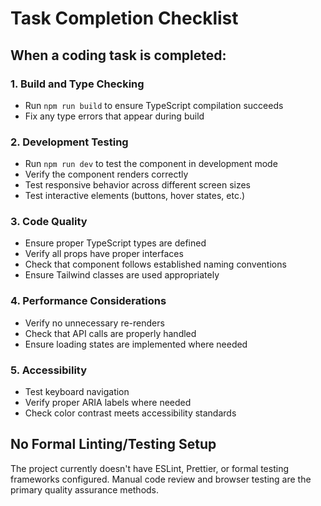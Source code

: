 # Task Completion Checklist

## When a coding task is completed:

### 1. Build and Type Checking
- Run `npm run build` to ensure TypeScript compilation succeeds
- Fix any type errors that appear during build

### 2. Development Testing
- Run `npm run dev` to test the component in development mode
- Verify the component renders correctly
- Test responsive behavior across different screen sizes
- Test interactive elements (buttons, hover states, etc.)

### 3. Code Quality
- Ensure proper TypeScript types are defined
- Verify all props have proper interfaces
- Check that component follows established naming conventions
- Ensure Tailwind classes are used appropriately

### 4. Performance Considerations
- Verify no unnecessary re-renders
- Check that API calls are properly handled
- Ensure loading states are implemented where needed

### 5. Accessibility
- Test keyboard navigation
- Verify proper ARIA labels where needed
- Check color contrast meets accessibility standards

## No Formal Linting/Testing Setup
The project currently doesn't have ESLint, Prettier, or formal testing frameworks configured. Manual code review and browser testing are the primary quality assurance methods.